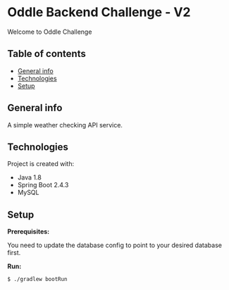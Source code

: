 # Oddle Backend Challenge - V2

Welcome to Oddle Challenge

## Table of contents
* [General info](#general-info)
* [Technologies](#technologies)
* [Setup](#setup)

## General info
A simple weather checking API service.
	
## Technologies
Project is created with:
* Java 1.8
* Spring Boot 2.4.3
* MySQL

	
## Setup
**Prerequisites:**

You need to update the database config to point to your desired database first.

**Run:**
```
$ ./gradlew bootRun
```
